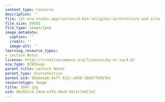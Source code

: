 ```yaml
---
content_type: resource
description: ''
file: /ol-ocw-studio-app/courses/4-614-religious-architecture-and-islamic-cultures-fall-2002/9b25b7ca24e4e37b48a89914c7e817e2_5047.jpg
file_size: 89502
file_type: image/jpeg
image_metadata:
  caption: ''
  credit: ''
  image-alt: ''
learning_resource_types:
- Lecture Notes
license: https://creativecommons.org/licenses/by-nc-sa/4.0/
ocw_type: OCWImage
parent_title: Lecture Notes
parent_type: CourseSection
parent_uid: 68abeaab-4eff-532c-e858-18d3ffb567bd
resourcetype: Image
title: 5047.jpg
uid: 9b25b7ca-24e4-e37b-48a8-9914c7e817e2
---
```

